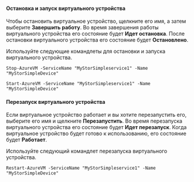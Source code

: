 #### Остановка и запуск виртуального устройства
Чтобы остановить виртуальное устройство, щелкните его имя, а затем выберите **Завершить работу**. Во время завершения работы виртуального устройства его состояние будет **Идет остановка**. После остановки виртуального устройства его состояние будет **Остановлено**.

Используйте следующие командлеты для остановки и запуска виртуального устройства.

`Stop-AzureVM -ServiceName "MyStorSimpleservice1" -Name "MyStorSimpleDevice"`

`Start-AzureVM -ServiceName "MyStorSimpleservice1" -Name "MyStorSimpleDevice"`

#### Перезапуск виртуального устройства
Если виртуальное устройство работает и вы хотите перезапустить его, выберите его имя и щелкните **Перезапустить**. Во время перезапуска виртуального устройства его состояние будет **Идет перезапуск**. Когда виртуальное устройство будет готово к использованию, его состояние будет **Работает**.

Используйте следующий командлет перезапуска виртуального устройства.

`Restart-AzureVM -ServiceName "MyStorSimpleservice1" -Name "MyStorSimpleDevice"`

<!---HONumber=AcomDC_1217_2015-->